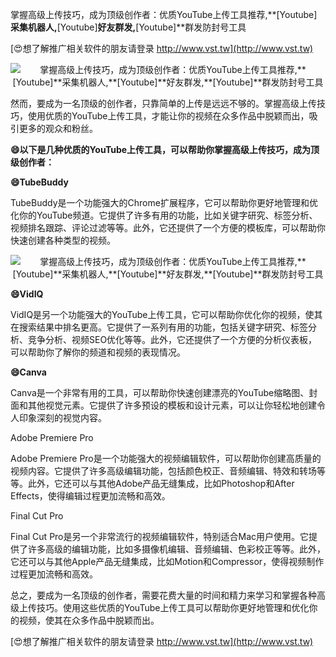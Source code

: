 掌握高级上传技巧，成为顶级创作者：优质YouTube上传工具推荐,**[Youtube]**采集机器人,**[Youtube]**好友群发,**[Youtube]**群发防封号工具

[😍想了解推广相关软件的朋友请登录 http://www.vst.tw](http://www.vst.tw)

 <center><img src="https://vst.tw/MP4/tuiguang/png/7.png" alt="掌握高级上传技巧，成为顶级创作者：优质YouTube上传工具推荐,**[Youtube]**采集机器人,**[Youtube]**好友群发,**[Youtube]**群发防封号工具"></center>

然而，要成为一名顶级的创作者，只靠简单的上传是远远不够的。掌握高级上传技巧，使用优质的YouTube上传工具，才能让你的视频在众多作品中脱颖而出，吸引更多的观众和粉丝。

**😄以下是几种优质的YouTube上传工具，可以帮助你掌握高级上传技巧，成为顶级创作者：**

**😄TubeBuddy**

TubeBuddy是一个功能强大的Chrome扩展程序，它可以帮助你更好地管理和优化你的YouTube频道。它提供了许多有用的功能，比如关键字研究、标签分析、视频排名跟踪、评论过滤等等。此外，它还提供了一个方便的模板库，可以帮助你快速创建各种类型的视频。

 <center><img src="https://vst.tw/MP4/tuiguang/png/8.png" alt="掌握高级上传技巧，成为顶级创作者：优质YouTube上传工具推荐,**[Youtube]**采集机器人,**[Youtube]**好友群发,**[Youtube]**群发防封号工具"></center>

**😄VidIQ**

VidIQ是另一个功能强大的YouTube上传工具，它可以帮助你优化你的视频，使其在搜索结果中排名更高。它提供了一系列有用的功能，包括关键字研究、标签分析、竞争分析、视频SEO优化等等。此外，它还提供了一个方便的分析仪表板，可以帮助你了解你的频道和视频的表现情况。

**😄Canva**

Canva是一个非常有用的工具，可以帮助你快速创建漂亮的YouTube缩略图、封面和其他视觉元素。它提供了许多预设的模板和设计元素，可以让你轻松地创建令人印象深刻的视觉内容。

Adobe Premiere Pro

Adobe Premiere Pro是一个功能强大的视频编辑软件，可以帮助你创建高质量的视频内容。它提供了许多高级编辑功能，包括颜色校正、音频编辑、特效和转场等等。此外，它还可以与其他Adobe产品无缝集成，比如Photoshop和After Effects，使得编辑过程更加流畅和高效。

Final Cut Pro

Final Cut Pro是另一个非常流行的视频编辑软件，特别适合Mac用户使用。它提供了许多高级的编辑功能，比如多摄像机编辑、音频编辑、色彩校正等等。此外，它还可以与其他Apple产品无缝集成，比如Motion和Compressor，使得视频制作过程更加流畅和高效。

总之，要成为一名顶级的创作者，需要花费大量的时间和精力来学习和掌握各种高级上传技巧。使用这些优质的YouTube上传工具可以帮助你更好地管理和优化你的视频，使其在众多作品中脱颖而出。

[😍想了解推广相关软件的朋友请登录 http://www.vst.tw](http://www.vst.tw)



